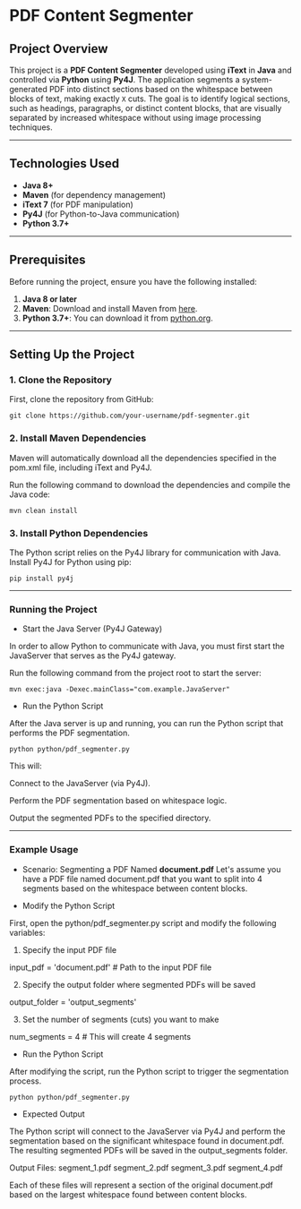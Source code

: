 # PDF Content Segmenter

## Project Overview

This project is a **PDF Content Segmenter** developed using **iText** in **Java** and controlled via **Python** using **Py4J**. The application segments a system-generated PDF into distinct sections based on the whitespace between blocks of text, making exactly `X` cuts. The goal is to identify logical sections, such as headings, paragraphs, or distinct content blocks, that are visually separated by increased whitespace without using image processing techniques.

---

## Technologies Used

- **Java 8+**
- **Maven** (for dependency management)
- **iText 7** (for PDF manipulation)
- **Py4J** (for Python-to-Java communication)
- **Python 3.7+**

---

## Prerequisites

Before running the project, ensure you have the following installed:

1. **Java 8 or later**
2. **Maven**: Download and install Maven from [here](https://maven.apache.org/install.html).
3. **Python 3.7+**: You can download it from [python.org](https://www.python.org/downloads/).

---

## Setting Up the Project

### 1. Clone the Repository

First, clone the repository from GitHub:

`git clone https://github.com/your-username/pdf-segmenter.git`

### 2. Install Maven Dependencies
Maven will automatically download all the dependencies specified in the pom.xml file, including iText and Py4J.

Run the following command to download the dependencies and compile the Java code:

`mvn clean install`

### 3. Install Python Dependencies

The Python script relies on the Py4J library for communication with Java. Install Py4J for Python using pip:

`pip install py4j`

---

### Running the Project

- Start the Java Server (Py4J Gateway)

In order to allow Python to communicate with Java, you must first start the JavaServer that serves as the Py4J gateway.

Run the following command from the project root to start the server:


`mvn exec:java -Dexec.mainClass="com.example.JavaServer"`


- Run the Python Script

After the Java server is up and running, you can run the Python script that performs the PDF segmentation.

`python python/pdf_segmenter.py`


This will:

Connect to the JavaServer (via Py4J).

Perform the PDF segmentation based on whitespace logic.

Output the segmented PDFs to the specified directory.

---

### Example Usage

- Scenario: Segmenting a PDF Named **document.pdf**
Let's assume you have a PDF file named document.pdf that you want to split into 4 segments based on the whitespace between content blocks.

- Modify the Python Script

First, open the python/pdf_segmenter.py script and modify the following variables:

1. Specify the input PDF file

input_pdf = 'document.pdf'  # Path to the input PDF file

2. Specify the output folder where segmented PDFs will be saved

output_folder = 'output_segments'

3. Set the number of segments (cuts) you want to make

num_segments = 4  # This will create 4 segments

- Run the Python Script

After modifying the script, run the Python script to trigger the segmentation process.

`python python/pdf_segmenter.py`

- Expected Output

The Python script will connect to the JavaServer via Py4J and perform the segmentation based on the significant whitespace found in document.pdf. The resulting segmented PDFs will be saved in the output_segments folder.

Output Files:
segment_1.pdf
segment_2.pdf
segment_3.pdf
segment_4.pdf

Each of these files will represent a section of the original document.pdf based on the largest whitespace found between content blocks.